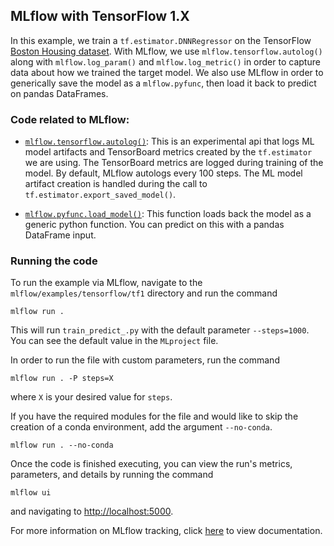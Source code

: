 ## MLflow with TensorFlow 1.X

In this example, we train a `tf.estimator.DNNRegressor` on the TensorFlow [Boston Housing dataset](https://www.cs.toronto.edu/~delve/data/boston/bostonDetail.html).
With MLflow, we use `mlflow.tensorflow.autolog()` along with `mlflow.log_param()` and `mlflow.log_metric()` in order to capture data about how we trained the target model.
We also use MLflow in order to generically save the model as a `mlflow.pyfunc`, then load it back to predict on pandas DataFrames.

### Code related to MLflow:
* [`mlflow.tensorflow.autolog()`](https://www.mlflow.org/docs/latest/tracking.html#automatic-logging-from-tensorflow-and-keras-experimental):
This is an experimental api that logs ML model artifacts and TensorBoard metrics created by the `tf.estimator` we are using.
The TensorBoard metrics are logged during training of the model. By default, MLflow autologs every 100 steps.
The ML model artifact creation is handled during the call to `tf.estimator.export_saved_model()`.

* [`mlflow.pyfunc.load_model()`](https://mlflow.org/docs/latest/python_api/mlflow.pyfunc.html#mlflow.pyfunc.load_model):
This function loads back the model as a generic python function. You can predict on this with a pandas DataFrame input.

### Running the code
To run the example via MLflow, navigate to the `mlflow/examples/tensorflow/tf1` directory and run the command

```
mlflow run .
```

This will run `train_predict_.py` with the default parameter `--steps=1000`. You can see the default value in the `MLproject` file.

In order to run the file with custom parameters, run the command

```
mlflow run . -P steps=X
```

where `X` is your desired value for `steps`.

If you have the required modules for the file and would like to skip the creation of a conda environment, add the argument `--no-conda`.

```
mlflow run . --no-conda
```

Once the code is finished executing, you can view the run's metrics, parameters, and details by running the command

```
mlflow ui
```

and navigating to [http://localhost:5000](http://localhost:5000).

For more information on MLflow tracking, click [here](https://www.mlflow.org/docs/latest/tracking.html#mlflow-tracking) to view documentation.


